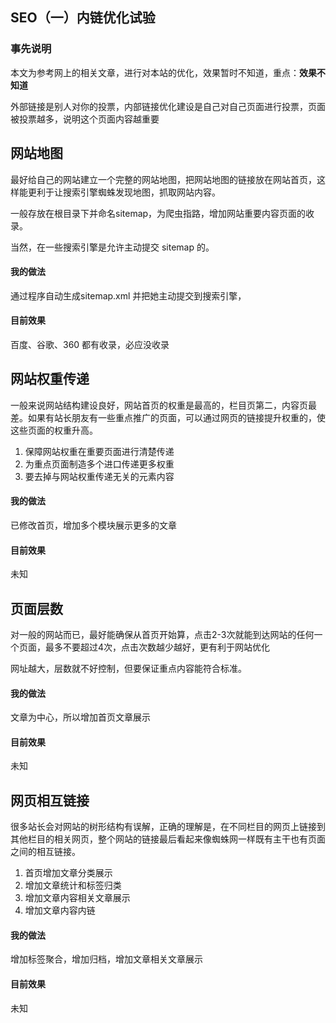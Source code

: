 ## SEO（一）内链优化试验

### 事先说明

本文为参考网上的相关文章，进行对本站的优化，效果暂时不知道，重点：**效果不知道**

外部链接是别人对你的投票，内部链接优化建设是自己对自己页面进行投票，页面被投票越多，说明这个页面内容越重要

## 网站地图

最好给自己的网站建立一个完整的网站地图，把网站地图的链接放在网站首页，这样能更利于让搜索引擎蜘蛛发现地图，抓取网站内容。

一般存放在根目录下并命名sitemap，为爬虫指路，增加网站重要内容页面的收录。

当然，在一些搜索引擎是允许主动提交 sitemap 的。

#### 我的做法

通过程序自动生成sitemap.xml 并把她主动提交到搜索引擎，

#### 目前效果

百度、谷歌、360 都有收录，必应没收录

## 网站权重传递

一般来说网站结构建设良好，网站首页的权重是最高的，栏目页第二，内容页最差。如果有站长朋友有一些重点推广的页面，可以通过网页的链接提升权重的，使这些页面的权重升高。

1. 保障网站权重在重要页面进行清楚传递
2. 为重点页面制造多个进口传递更多权重
3. 要去掉与网站权重传递无关的元素内容

#### 我的做法

已修改首页，增加多个模块展示更多的文章

#### 目前效果

未知

## 页面层数

对一般的网站而已，最好能确保从首页开始算，点击2-3次就能到达网站的任何一个页面，最多不要超过4次，点击次数越少越好，更有利于网站优化

网址越大，层数就不好控制，但要保证重点内容能符合标准。

#### 我的做法

文章为中心，所以增加首页文章展示

#### 目前效果

未知

## 网页相互链接

很多站长会对网站的树形结构有误解，正确的理解是，在不同栏目的网页上链接到其他栏目的相关网页，整个网站的链接最后看起来像蜘蛛网一样既有主干也有页面之间的相互链接。

1. 首页增加文章分类展示
2. 增加文章统计和标签归类
3. 增加文章内容相关文章展示
4. 增加文章内容内链

#### 我的做法

增加标签聚合，增加归档，增加文章相关文章展示

#### 目前效果

未知



